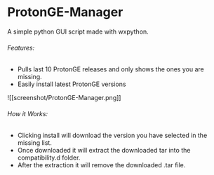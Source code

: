 # ProtonGE-Manager
A simple python GUI script made with wxpython.

###### Features:
- Pulls last 10 ProtonGE releases and only shows the ones you are missing.
- Easily install latest ProtonGE versions

![[screenshot/ProtonGE-Manager.png]]

###### How it Works:
- Clicking install will download the version you have selected in the missing list.
- Once downloaded it will extract the downloaded tar into the compatibility.d folder.
- After the extraction it will remove the downloaded .tar file.
